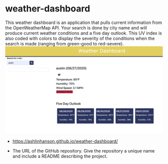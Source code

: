 # weather-dashboard

This weather dashboard is an application that pulls current information from the OpenWeatherMap API. 
Your search is done by city name and will produce current weather conditions and a five day outlook. This UV index is also coded with colors to display the severity of the conditions when the search is made (ranging from green-good to red-severe).
![Searched Example](assets/screenshot.png?raw=true)

* https://ashlinhanson.github.io/weather-dashboard/

* The URL of the GitHub repository. Give the repository a unique name and include a README describing the project.